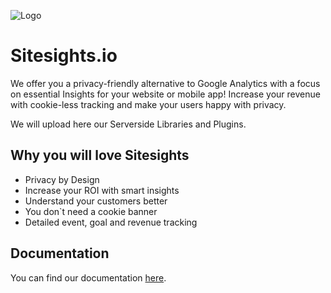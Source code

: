 
![Logo](https://app-static.sitesights.io/images/brand.png)

# Sitesights.io
We offer you a privacy-friendly alternative to Google Analytics with a focus on essential Insights for your website or mobile app! Increase your revenue with cookie-less tracking and make your users happy with privacy.

We will upload here our Serverside Libraries and Plugins.

## Why you will love Sitesights
* Privacy by Design
* Increase your ROI with smart insights
* Understand your customers better
* You don`t need a cookie banner
* Detailed event, goal and revenue tracking

## Documentation
You can find our documentation [here](https://docs.sitesights.io). 

